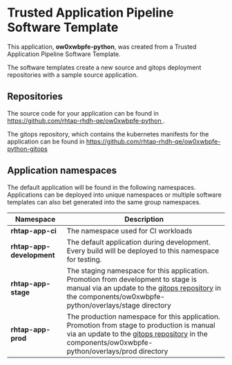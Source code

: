 # Trusted Application Pipeline Software Template

This application, **ow0xwbpfe-python**, was created from a Trusted Application Pipeline Software Template.

The software templates create a new source and gitops deployment repositories with a sample source application. 

## Repositories

The source code for your application can be found in [https://github.com/rhtap-rhdh-qe/ow0xwbpfe-python ](https://github.com/rhtap-rhdh-qe/ow0xwbpfe-python ).
 
The gitops repository, which contains the kubernetes manifests for the application can be found in 
[https://github.com/rhtap-rhdh-qe/ow0xwbpfe-python-gitops ](https://github.com/rhtap-rhdh-qe/ow0xwbpfe-python-gitops ) 

## Application namespaces 

The default application will be found in the following namespaces. Applications can be deployed into unique namespaces or multiple software templates can also bet generated into the same group namespaces.  

|  Namespace   |  Description   |  
| -------- | -------- |
| **rhtap-app-ci** | The namespace used for CI workloads |
| **rhtap-app-development** | The default application during development. Every build will be deployed to this namespace for testing. |
| **rhtap-app-stage** | The staging namespace for this application. Promotion from development to stage is manual via an update to the [gitops repository](https://github.com/rhtap-rhdh-qe/ow0xwbpfe-python-gitops ) in the components/ow0xwbpfe-python/overlays/stage directory |
| **rhtap-app-prod** | The production namespace for this application. Promotion from stage to production is manual via an update to the [gitops repository](https://github.com/rhtap-rhdh-qe/ow0xwbpfe-python-gitops ) in the components/ow0xwbpfe-python/overlays/prod directory |